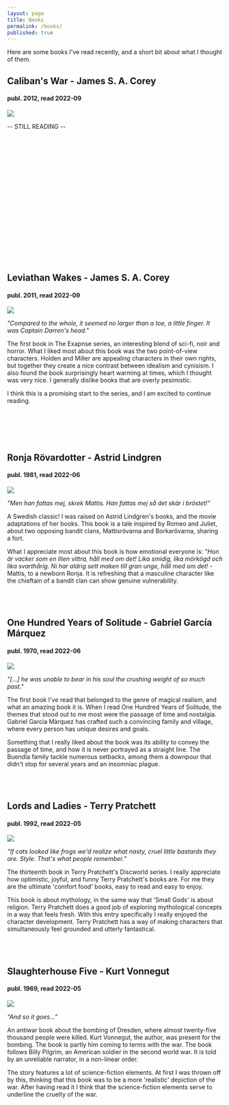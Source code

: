 ```yaml
---
layout: page
title: Books
permalink: /books/
published: true
---
```


Here are some books I've read recently, and a short bit about what I thought of them.


## Caliban's War - James S. A. Corey
#### publ. 2012, read 2022-09
<img class="bookimg" src="/img/books/CAW.jpg">

-- STILL READING --

<br><br><br><br>
<br><br><br><br>
<br><br><br><br>
<br><br><br><br>
<br>

## Leviathan Wakes - James S. A. Corey
#### publ. 2011, read 2022-09
<img class="bookimg" src="/img/books/LWS.jpg">

*"Compared to the whole, it seemed no larger than a toe, a little finger. It was Captain Darren's head."*

The first book in The Exapnse series, an interesting blend of sci-fi, noir and horror. 
What I liked most about this book was the two point-of-view characters. Holden and Miller
are appealing characters in their own rights, but together they create a nice contrast
between idealism and cynisism. I also found the book surprisingly heart warming at times,
which I thought was very nice. I generally dislike books that are overly pesimistic.

I think this is a promising start to the series, and I am excited to continue reading.


<br><br><br><br>


## Ronja Rövardotter - Astrid Lindgren
#### publ. 1981, read 2022-06
<img class="bookimg" src="/img/books/RRD.jpg">

*"Men han fattas mej, skrek Mattis. Han fattas mej så det skär i bröstet!"*

A Swedish classic! I was raised on Astrid Lindgren's books, and the movie adaptations of
her books. This book is a tale inspired by Romeo and Juliet, about two opposing bandit
clans, Mattisrövarna and Borkarövarna, sharing a fort.  

What I appreciate most about this book is how emotional everyone is: *"Hon är vacker
som en liten vittra, håll med om det! Lika smidig, lika mörkögd och lika svarthårig. 
Ni har aldrig sett maken till gran unge, håll med om det!* - Mattis, to a newborn Ronja.
It is refreshing that a masculine character like the chieftain of a bandit clan can show
genuine vulnerability.

<br><br>

## One Hundred Years of Solitude - Gabriel García Márquez
#### publ. 1970, read 2022-06
<img class="bookimg" src="/img/books/YOS.jpg" />

*"[...] he was unable to bear in his soul the crushing weight of so much past."*

The first book I've read that belonged to the genre of magical realism, and what an amazing book it is.
When I read One Hundred Years of Solitude, the themes that stood out to me most were the passage of time
and nostalgia. Gabriel Garcìa Màrquez has crafted such a convincing family and village, where every person
has unique desires and goals.

Something that I really liked about the book was its ability to convey the passage of time, and how
it is never portrayed as a straight line. The Buendía family tackle numerous setbacks, among them
a downpour that didn't stop for several years and an insomniac plague.  

<br><br>

## Lords and Ladies - Terry Pratchett
#### publ. 1992, read 2022-05
<img class="bookimg" src="/img/books/LAL.jpg" />

*“If cats looked like frogs we'd realize what nasty, cruel little bastards they are. Style. That's what people remember.”*

The thirteenth book in Terry Pratchett's Discworld series. I really appreciate how optimistic, joyful, and funny Terry Pratchett's books are.
For me they are the ultimate 'comfort food' books, easy to read and easy to enjoy. 

This book is about mythology, in the same way that 'Small Gods' is about religion. Terry Pratchett does a good job
of exploring mythological concepts in a way that feels fresh.
With this entry specifically I really enjoyed the character development. Terry Pratchett has a way of making characters
that simultaneously feel grounded and utterly fantastical. 

<br><br>


## Slaughterhouse Five - Kurt Vonnegut
#### publ. 1969, read 2022-05
<img class="bookimg" src="/img/books/SL5.jpg" />

*“And so it goes...”*

An antiwar book about the bombing of Dresden, where almost twenty-five thousand people were killed. Kurt Vonnegut, the author, was present for the bombing.
The book is partly him coming to terms with the war. The book follows Billy Pilgrim, an American soldier in the second world war. It is told by an unreliable narrator,
in a non-linear order. 

The story features a lot of science-fiction elements. At first I was thrown off by this, thinking that this book was to be a more 'realistic' depiction of the war.
After having read it I think that the science-fiction elements serve to underline the cruelty of the war.

